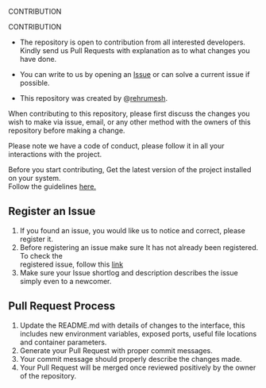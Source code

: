CONTRIBUTION

CONTRIBUTION

- The repository is open to contribution from all interested developers. Kindly send us Pull Requests with explanation as to what changes you have done.
-  You can write to us by opening an [Issue](https://github.com/rehrumesh/atom-sass/issues) or can solve a current issue if possible.

- This repository was created by @[rehrumesh](https://github.com/rehrumesh). 

When contributing to this repository, please first discuss the changes you wish to make via issue,
email, or any other method with the owners of this repository before making a change.

Please note we have a code of conduct, please follow it in all your interactions with the project.

Before you start contributing, Get the latest version of the project installed on your system.  
Follow the guidelines [here.](https://github.com/rehrumesh/atom-sass/blob/master/README.md)

## Register an Issue

1. If you found an issue, you would like us to notice and correct, please register it.  
2. Before registering an issue make sure It has not already been registered. To check the  
   registered issue, follow this [link](https://github.com/rehrumesh/atom-sass/issues)  
3. Make sure your Issue shortlog and description describes the issue simply even to a newcomer.

## Pull Request Process


1. Update the README.md with details of changes to the interface, this includes new environment
   variables, exposed ports, useful file locations and container parameters.
2. Generate your Pull Request with proper commit messages.  
3. Your commit message should properly describe the changes made.
4. Your Pull Request will be merged once reviewed positively by the owner of the repository.


